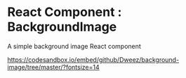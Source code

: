 # React Component : BackgroundImage

A simple background image React component

https://codesandbox.io/embed/github/Dweez/background-image/tree/master/?fontsize=14
